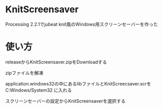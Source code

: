 # KnitScreensaver
Processing 2.2.1でjubeat knit風のWindows用スクリーンセーバーを作った

# 使い方
releaseからKnitScreensaver.zipをDownloadする

zipファイルを解凍

application.windows32の中にあるlibファイルとKnitScreecsaver.scrをC:Windows/System32 に入れる

スクリーンセーバーの設定からKnitScreensaverを選択する
